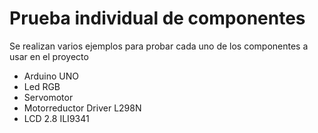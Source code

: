 # Prueba individual de componentes
Se realizan varios ejemplos para probar cada uno de los componentes a usar en el proyecto
- Arduino UNO
- Led RGB
- Servomotor
- Motorreductor Driver L298N
- LCD 2.8 ILI9341
